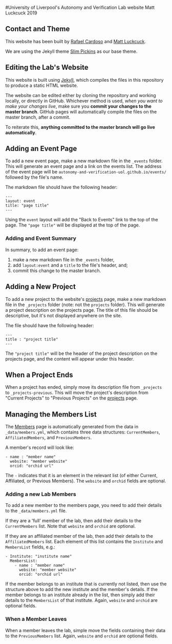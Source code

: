 #University of Liverpool's Autonomy and Verification Lab website
Matt Luckcuck 2019

## Contact and Theme

This website has been built by [Rafael Cardoso](https://rafaelcaue.github.io/) and [Matt Luckcuck](http://cgi.csc.liv.ac.uk/~mattlck/).

We are using the Jekyll theme [Slim Pickins](https://github.com/chrisanthropic/slim-pickins-jekyll-theme) as our base theme.

## Editing the Lab's Website

This website is built using [Jekyll](https://jekyllrb.com/), which compiles the files in this repository to produce a static HTML website.

The website can be edited either by cloning the repository and working locally, or directly in GitHub. Whichever method is used, _when you want to make your changes live_, make sure you **commit your changes to the master branch**. GitHub pages will automatically compile the files on the master branch, after a commit.

To reiterate this, **anything committed to the master branch will go live automatically**.

## Adding an Event Page

To add a new event page, make a new markdown file in the `_events` folder. This will generate an event page and a link on the events list. The address of the event page will be `autonomy-and-verification-uol.github.io/events/` followed by the file's name.

The markdown file should have the following header:

```
---
layout: event
title: "page title"
---
```

Using the `event` layout will add the "Back to Events" link to the top of the page.
The `"page title"` will be displayed at the top of the page.

### Adding and Event Summary

In summary, to add an event page:
1. make a new markdown file in the `_events` folder,
2. add `layout:event` and a `title` to the file's header, and;
3. commit this change to the master branch.

## Adding a New Project

To add a new project to the website's [projects](https://autonomy-and-verification-uol.github.io/projects) page, make a new markdown file in the `_projects` folder (note: not the `projects` folder). This will generate a project description on the projects page. The title of this file should be descriptive, but it's not displayed anywhere on the site.

The file should have the following header:
```
---
title : "project title"
---
```

The `"project title"` will be the header of the project description on the projects page, and the content will appear under this header.

## When a Project Ends

When a project has ended, simply move its description file from `_projects` to `_projects-previous`. This will move the project's description from "Current Projects" to "Previous Projects" on the [projects](https://autonomy-and-verification-uol.github.io/projects) page.

## Managing the Members List

The [Members](https://autonomy-and-verification-uol.github.io/members) page is automatically generated from the data in `_data/members.yml`, which contains three data structures: `CurrentMembers`, `AffiliatedMembers`, and `PreviousMembers`.

A member's record will look like:

```
- name : "member name"
  website: "member website"
  orcid: "orchid url"
```

The `-` indicates that it is an element in the relevant list (of either Current, Affiliated, or Previous Members). The `website` and `orchid` fields are optional.

### Adding a new Lab Members

To add a new member to the members page, you need to add their details to the `_data/members.yml` file.

If they are a 'full' member of the lab, then add their details to the `CurrentMembers` list. Note that `website` and `orchid` are optional.

If they are an affiliated member of the lab, then add their details to the `AffiliatedMembers` list. Each element of this list contains the `Institute` and `MembersList` fields, e.g.:

```
- Institute: "institute name"
  MembersList:
    - name : "member name"
      website: "member website"
      orcid: "orchid url"
```

If the member belongs to an institute that is currently not listed, then use the structure above to add the new institute and the member's details. If the member belongs to an institute already in the list, then simply add their details to the `MembersList` of that institute. Again, `website` and `orchid` are optional fields.

### When a Member Leaves

When a member leaves the lab, simple move the fields containing their data to the `PreviousMembers` list. Again, `website` and `orchid` are optional fields.
